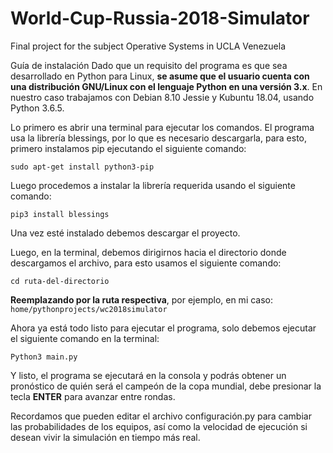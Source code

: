 # World-Cup-Russia-2018-Simulator
Final project for the subject Operative Systems in UCLA Venezuela

Guía de instalación
Dado que un requisito del programa es que sea desarrollado en Python para Linux, **se asume que el usuario cuenta con una distribución 
GNU/Linux con el lenguaje Python en una versión 3.x**. En nuestro caso trabajamos con Debian 8.10 Jessie y Kubuntu 18.04, usando Python 
3.6.5. 

Lo primero es abrir una terminal para ejecutar los comandos. El programa usa la librería blessings, por lo que es necesario descargarla, 
para esto, primero instalamos pip ejecutando el siguiente comando:

  `sudo apt-get install python3-pip`

Luego procedemos a instalar la librería requerida usando el siguiente comando:

  `pip3 install blessings`

Una vez esté instalado debemos descargar el proyecto.

Luego, en la terminal, debemos dirigirnos hacia el directorio donde descargamos el archivo, para esto usamos el siguiente comando:

  `cd ruta-del-directorio`

**Reemplazando por la ruta respectiva**, por ejemplo, en mi caso: `home/pythonprojects/wc2018simulator`

Ahora ya está todo listo para ejecutar el programa, solo debemos ejecutar el siguiente comando en la terminal:

  `Python3 main.py`

Y listo, el programa se ejecutará en la consola y podrás obtener un pronóstico de quién será el campeón de la copa mundial, debe presionar 
la tecla **ENTER** para avanzar entre rondas.

Recordamos que pueden editar el archivo configuración.py para cambiar las probabilidades de los equipos, así como la velocidad de ejecución 
si desean vivir la simulación en tiempo más real. 
